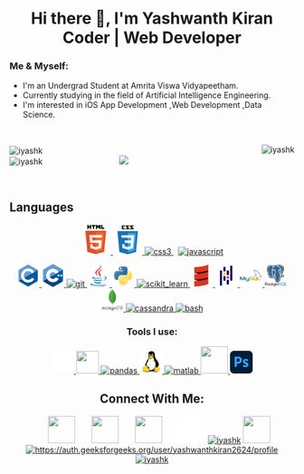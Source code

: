 <h1 align = "center"> Hi there 👋, I'm Yashwanth Kiran <br>
    Coder | Web Developer 
</h1>

### Me & Myself:

<ul >
<li> I'm an Undergrad Student at Amrita Viswa Vidyapeetham.</li>
<li> Currently studying in the field of Artificial Intelligence Engineering.
<li> I'm interested in iOS App Development ,Web Development ,Data Science.
</ul>
<br>

<p align = "left" >
<img align="center" src="https://github-readme-stats.vercel.app/api?username=iyashk&show_icons=true" alt="iyashk"/><img align="right" src="https://github-readme-stats.vercel.app/api/top-langs?username=iyashk&show_icons=true&locale=en&layout=compact" alt="iyashk" /> <br>
<img align="center" src="https://github-readme-streak-stats.herokuapp.com/?user=iyashk&" alt="iyashk" />
<img align = "right" src = "https://stories.freepiklabs.com/storage/19001/website-setup-pana-1680.png" width = "310" height="auto"/>
</p>

<!--
<p></p> -->

<!-- <p align="left">
<a href="https://developer.apple.com/swift/" target="_blank" > <img src="https://cdn.cdnlogo.com/logos/s/66/swift.svg" alt="swift" width="40" height="40"/> </a> </p> -->
<!-- swift -->

&nbsp;
&nbsp;
&nbsp;

<h2>Languages</h2>
<p align="center"> 
<a href="https://www.w3.org/html/" target="_blank"> <img src="https://raw.githubusercontent.com/devicons/devicon/master/icons/html5/html5-original-wordmark.svg" alt="html5" width="53" height=auto/> </a> 
<a href="https://www.w3schools.com/css/" target="_blank"> <img src="https://raw.githubusercontent.com/devicons/devicon/master/icons/css3/css3-original-wordmark.svg" alt="css3" width="52" height=auto/> </a>
<a href="https://getbootstrap.com/" target="_blank"> <img src="https://upload.wikimedia.org/wikipedia/commons/b/b2/Bootstrap_logo.svg" alt="css3" width="48" height= auto/> </a> &nbsp;
<a href="https://developer.mozilla.org/en-US/docs/Web/JavaScript" target="_blank" rel="noreferrer"> <img src="https://upload.wikimedia.org/wikipedia/commons/7/73/Javascript-736400_960_720.png" alt="javascript" width="40" height=auto/> </a> 
</p>

<p align="center"> 
 <a href="https://www.cprogramming.com/" target="_blank"> <img src="https://raw.githubusercontent.com/devicons/devicon/master/icons/c/c-original.svg"      alt="c" width="40" height="40"/> </a> 
<a href="https://www.w3schools.com/cpp/" target="_blank" rel="noreferrer"> <img src="https://raw.githubusercontent.com/devicons/devicon/master/icons/cplusplus/cplusplus-original.svg" alt="cplusplus" width="40" height="40"/> </a> 
<a href="https://git-scm.com/" target="_blank"> <img src="https://www.vectorlogo.zone/logos/git-scm/git-scm-icon.svg" alt="git" width="40" height="40"/> </a> <a href="https://www.java.com" target="_blank"> <img src="https://raw.githubusercontent.com/devicons/devicon/master/icons/java/java-original.svg" alt="java" width="40" height="40"/> </a>
<a href="https://www.python.org" target="_blank"> <img src="https://raw.githubusercontent.com/devicons/devicon/master/icons/python/python-original.svg" alt="python" width="40" height="40"/> </a>
<a href="https://scikit-learn.org/" target="_blank"> <img src="https://upload.wikimedia.org/wikipedia/commons/0/05/Scikit_learn_logo_small.svg" alt="scikit_learn" width="40" height="40"/> </a> 
 <a href="https://www.scala-lang.org" target="_blank" rel="noreferrer"> <img src="https://raw.githubusercontent.com/devicons/devicon/master/icons/scala/scala-original.svg" alt="scala" width="40" height="40"/> </a>
<a href="https://pandas.pydata.org/" target="_blank" rel="noreferrer"> <img src="https://raw.githubusercontent.com/devicons/devicon/2ae2a900d2f041da66e950e4d48052658d850630/icons/pandas/pandas-original.svg" alt="pandas" width="40" height="40"/> </a> <a href="https://www.mysql.com/" target="_blank" rel="noreferrer"> <img src="https://raw.githubusercontent.com/devicons/devicon/master/icons/mysql/mysql-original-wordmark.svg" alt="mysql" width="40" height="40"/> </a> <a href="https://www.postgresql.org" target="_blank" rel="noreferrer"> <img src="https://raw.githubusercontent.com/devicons/devicon/master/icons/postgresql/postgresql-original-wordmark.svg" alt="postgresql" width="40" height="40"/> 
<a href="https://www.mongodb.com/" target="_blank" rel="noreferrer"> <img src="https://raw.githubusercontent.com/devicons/devicon/master/icons/mongodb/mongodb-original-wordmark.svg" alt="mongodb" width="40" height="40"/> </a> 
<a href="https://cassandra.apache.org/" target="_blank" rel="noreferrer"> <img src="https://www.vectorlogo.zone/logos/apache_cassandra/apache_cassandra-icon.svg" alt="cassandra" width="40" height="40"/> </a>
<a href="https://www.gnu.org/software/bash/" target="_blank" rel="noreferrer"> <img src="https://www.vectorlogo.zone/logos/gnu_bash/gnu_bash-icon.svg" alt="bash" width="40" height="40"/> </a> 
</p>

<h3 align="center">Tools I use:</h3>
<p align = "center">
<a href="https://github.com/" target="_blank" rel="noreferrer"> <img src="https://github.com/Aakarsh-B/trying-repos/blob/master/github.svg" alt="pandas" width="40" height="40"/> </a> 
<a href="https://colab.research.google.com/" target="_blank" rel="noreferrer"> <img src="https://upload.wikimedia.org/wikipedia/commons/d/d0/Google_Colaboratory_SVG_Logo.svg" alt="" width="40" height="40"/> </a> 
<a href="https://code.visualstudio.com/" target="_blank" rel="noreferrer"> <img src="https://upload.wikimedia.org/wikipedia/commons/9/9a/Visual_Studio_Code_1.35_icon.svg" alt="pandas" width="40" height="40"/> </a> 
<a href="https://www.linux.org/" target="_blank" rel="noreferrer"> <img src="https://raw.githubusercontent.com/devicons/devicon/master/icons/linux/linux-original.svg" alt="linux" width="40" height="40"/> </a>
<a href="https://www.mathworks.com/" target="_blank" rel="noreferrer"> <img src="https://upload.wikimedia.org/wikipedia/commons/2/21/Matlab_Logo.png" alt="matlab" width="40" height="40"/> </a>
<a href="https://developer.apple.com/xcode/features/" target="_blank" rel="noreferrer"> <img src="https://static.wikia.nocookie.net/logopedia/images/d/da/Icon_512x512_Normal%402xxcode.png/revision/latest/scale-to-width-down/250?cb=20200917151913" alt="" width="48" height="48"/> </a> 
<a href="https://www.photoshop.com/en" target="_blank" rel="noreferrer"> <img src="https://github.com/Aakarsh-B/trying-repos/blob/master/photoshop.png" alt="photoshop" width="40" height="40"/> </a> 
</p>

<div>
 
<h2 align="center"> Connect With Me: </h2> 
<p align="center">
<a style="padding-left:25px;" href="mailto:yashwanthkiran2624@gmail.com"><img height="48" width="48" src="https://camo.githubusercontent.com/a6d8a862aecb6411e963408e9b3c7666ab357cdfecc14a3a13645eb489688cc8/68747470733a2f2f6564656e742e6769746875622e696f2f537570657254696e7949636f6e732f696d616765732f7376672f676d61696c5f6f6c642e737667" /></a>
<a style="padding-left:25px;" href="https://www.instagram.com/_iyashk/"><img height="48" width="48" src="https://camo.githubusercontent.com/c9dacf0f25a1489fdbc6c0d2b41cda58b77fa210a13a886d6f99e027adfbd358/68747470733a2f2f6564656e742e6769746875622e696f2f537570657254696e7949636f6e732f696d616765732f7376672f696e7374616772616d2e737667" /></a>
<a style="padding-left:25px;" href="https://www.linkedin.com/in/iyashk"><img height="48" width="48" src="https://camo.githubusercontent.com/c8a9c5b414cd812ad6a97a46c29af67239ddaeae08c41724ff7d945fb4c047e5/68747470733a2f2f6564656e742e6769746875622e696f2f537570657254696e7949636f6e732f696d616765732f7376672f6c696e6b6564696e2e737667" /></a>
<a style="padding-left:25px;" href="https://twitter.com/iyashk"><img height="48" width="48" src="https://github.com/Aakarsh-B/trying-repos/blob/master/twitter.svg" /></a>
<a href="https://codepen.io/iyashk" target="blank"><img src="https://raw.githubusercontent.com/rahuldkjain/github-profile-readme-generator/master/src/images/icons/Social/codepen.svg" alt="iyashk" height="48" width="48" /></a>
<a href="https://www.hackerrank.com/iyashk"><img height="48" width="48" src="https://raw.githubusercontent.com/rahuldkjain/github-profile-readme-generator/master/src/images/icons/Social/hackerrank.svg" /></a>
<a href="https://auth.geeksforgeeks.org/user/https://auth.geeksforgeeks.org/user/yashwanthkiran2624/profile" target="blank"><img src="https://raw.githubusercontent.com/rahuldkjain/github-profile-readme-generator/master/src/images/icons/Social/geeks-for-geeks.svg" alt="https://auth.geeksforgeeks.org/user/yashwanthkiran2624/profile" height="48" width="48" /></a>
<a href="https://kaggle.com/iyashk" target="blank"><img src="https://raw.githubusercontent.com/rahuldkjain/github-profile-readme-generator/master/src/images/icons/Social/kaggle.svg" alt="iyashk" height="46" width="46" /></a>

<!-- <a href="https://www.leetcode.com/iyashk" target="_blank"><img src="https://raw.githubusercontent.com/rahuldkjain/github-profile-readme-generator/master/src/images/icons/Social/leet-code.svg" alt="iyashk" height="30" width="40" /></a> -->
</p>
</div>
